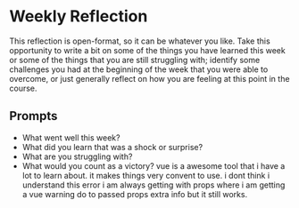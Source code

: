 # Weekly Reflection
This reflection is open-format, so it can be whatever you like. Take this opportunity to write a bit on some of the things you have learned this week or some of the things that you are still struggling with; identify some challenges you had at the beginning of the week that you were able to overcome, or just generally reflect on how you are feeling at this point in the course.

## Prompts
- What went well this week?
- What did you learn that was a shock or surprise?
- What are you struggling with?
- What would you count as a victory?
 vue is a awesome tool that i have a lot to learn about. it makes things very convent to use. i dont think i understand this error i am always getting with props where i am getting a vue warning do to passed props extra info but it still works. 